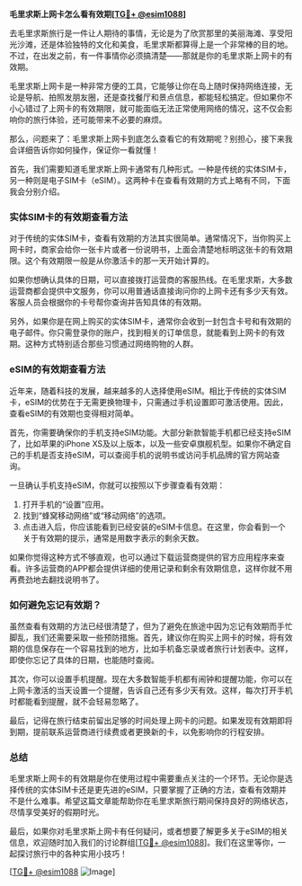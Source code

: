 **毛里求斯上网卡怎么看有效期[[TG💪+ @esim1088](https://t.me/s/esim1088)]**

去毛里求斯旅行是一件让人期待的事情，无论是为了欣赏那里的美丽海滩、享受阳光沙滩，还是体验独特的文化和美食，毛里求斯都算得上是一个非常棒的目的地。不过，在出发之前，有一件事情你必须搞清楚——那就是你的毛里求斯上网卡的有效期。

毛里求斯上网卡是一种非常方便的工具，它能够让你在岛上随时保持网络连接，无论是导航、拍照发朋友圈，还是查找餐厅和景点信息，都能轻松搞定。但如果你不小心错过了上网卡的有效期限，就可能面临无法正常使用网络的情况，这不仅会影响你的旅行体验，还可能带来不必要的麻烦。

那么，问题来了：毛里求斯上网卡到底怎么查看它的有效期呢？别担心，接下来我会详细告诉你如何操作，保证你一看就懂！

首先，我们需要知道毛里求斯上网卡通常有几种形式。一种是传统的实体SIM卡，另一种则是电子SIM卡（eSIM）。这两种卡在查看有效期的方式上略有不同，下面我会分别介绍。

### 实体SIM卡的有效期查看方法

对于传统的实体SIM卡，查看有效期的方法其实很简单。通常情况下，当你购买上网卡时，商家会给你一张卡片或者一份说明书，上面会清楚地标明这张卡的有效期限。这个有效期限一般是从你激活卡的那一天开始计算的。

如果你想确认具体的日期，可以直接拨打运营商的客服热线。在毛里求斯，大多数运营商都会提供中文服务，你可以用普通话直接询问你的上网卡还有多少天有效。客服人员会根据你的卡号帮你查询并告知具体的有效期。

另外，如果你是在网上购买的实体SIM卡，通常你会收到一封包含卡号和有效期的电子邮件。你只需登录你的账户，找到相关的订单信息，就能看到上网卡的有效期。这种方式特别适合那些习惯通过网络购物的人群。

### eSIM的有效期查看方法

近年来，随着科技的发展，越来越多的人选择使用eSIM。相比于传统的实体SIM卡，eSIM的优势在于无需更换物理卡，只需通过手机设置即可激活使用。因此，查看eSIM的有效期也变得相对简单。

首先，你需要确保你的手机支持eSIM功能。大部分新款智能手机都已经支持eSIM了，比如苹果的iPhone XS及以上版本，以及一些安卓旗舰机型。如果你不确定自己的手机是否支持eSIM，可以查阅手机的说明书或访问手机品牌的官方网站查询。

一旦确认手机支持eSIM，你就可以按照以下步骤查看有效期：

1. 打开手机的“设置”应用。
2. 找到“蜂窝移动网络”或“移动网络”的选项。
3. 点击进入后，你应该能看到已经安装的eSIM卡信息。在这里，你会看到一个关于有效期的提示，通常是用数字表示的剩余天数。

如果你觉得这种方式不够直观，也可以通过下载运营商提供的官方应用程序来查看。许多运营商的APP都会提供详细的使用记录和剩余有效期信息，这样你就不用再费劲地去翻找说明书了。

### 如何避免忘记有效期？

虽然查看有效期的方法已经很清楚了，但为了避免在旅途中因为忘记有效期而手忙脚乱，我们还需要采取一些预防措施。首先，建议你在购买上网卡的时候，将有效期的信息保存在一个容易找到的地方，比如手机备忘录或者旅行计划表中。这样，即使你忘记了具体的日期，也能随时查阅。

其次，你可以设置手机提醒。现在大多数智能手机都有闹钟和提醒功能，你可以在上网卡激活的当天设置一个提醒，告诉自己还有多少天有效。这样，每次打开手机时都能看到提醒，就不会轻易忽略了。

最后，记得在旅行结束前留出足够的时间处理上网卡的问题。如果发现有效期即将到期，提前联系运营商进行续费或者更换新的卡，以免影响你的行程安排。

### 总结

毛里求斯上网卡的有效期是你在使用过程中需要重点关注的一个环节。无论你是选择传统的实体SIM卡还是更先进的eSIM，只要掌握了正确的方法，查看有效期并不是什么难事。希望这篇文章能帮助你在毛里求斯旅行期间保持良好的网络状态，尽情享受美好的假期时光。

最后，如果你对毛里求斯上网卡有任何疑问，或者想要了解更多关于eSIM的相关信息，欢迎随时加入我们的讨论群组[[TG💪+ @esim1088](https://t.me/s/esim1088)]。我们在这里等你，一起探讨旅行中的各种实用小技巧！

[[TG💪+ @esim1088](https://t.me/s/esim1088) ![Image](https://i.postimg.cc/4NQfJmqS/Snipaste-2025-05-13-00-14-12.png)]